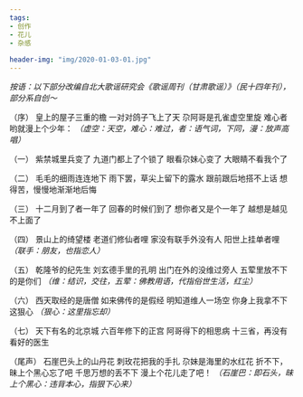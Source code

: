```yaml
---
tags:
- 创作
- 花儿
- 杂感
  
header-img: "img/2020-01-03-01.jpg"
---
```

_按语：以下部分改编自北大歌谣研究会《歌谣周刊（甘肃歌谣）》（民十四年刊），部分系自创～_

（序）
  皇上的屋子三重的檐
  一对对鸽子飞上了天
  尕阿哥是孔雀虚空里旋
  难心者哟就漫上个少年：
  _（虚空：天空，难心：难过，者：语气词，下同，漫：放声高唱）_

（一）
  紫禁城里兵变了
  九道门都上了个锁了
  眼看尕妹心变了
  大眼睛不看我个了

（二）
  毛毛的细雨连连地下
  雨下罢，草尖上留下的露水
  跟前跟后地搭不上话
  想得苦，慢慢地渐渐地后悔

（三）
  十二月到了者一年了
  回春的时候们到了
  想你者又是个一年了
  越想是越见不上面了

（四）
  景山上的绮望楼
  老道们修仙者哩
  家没有联手外没有人
  阳世上挂单者哩
  _（联手：朋友，也指恋人）_

（五）
  乾隆爷的纪先生
  刘玄德手里的孔明
  出门在外的没维过旁人
  五荤里放不下的是你们
  _（维：结识，交往，五荤：佛教用语，代指俗世生活，红尘）_

（六）
  西天取经的是唐僧
  如来佛传的是假经
  明知道维人一场空
  你身上我拿不下这狠心
  _（狠心：这里指忘却）_

（七）
  天下有名的北京城
  六百年修下的正宫
  阿哥得下的相思病
  十三省，再没有看好的医生

（尾声）
  石崖巴头上的山丹花
  刺玫花把我的手扎
  尕妹是海里的水红花
  折不下，昧上个黑心忘了吧
  千思万想的丢不下
  漫上个花儿走了吧！
  _（石崖巴：即石头，昧上个黑心：违背本心，指狠下心来）_